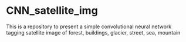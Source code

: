 # CNN_satellite_img
This is a repository to present a simple convolutional neural network tagging satellite image of forest, buildings, glacier, street, sea, mountain
